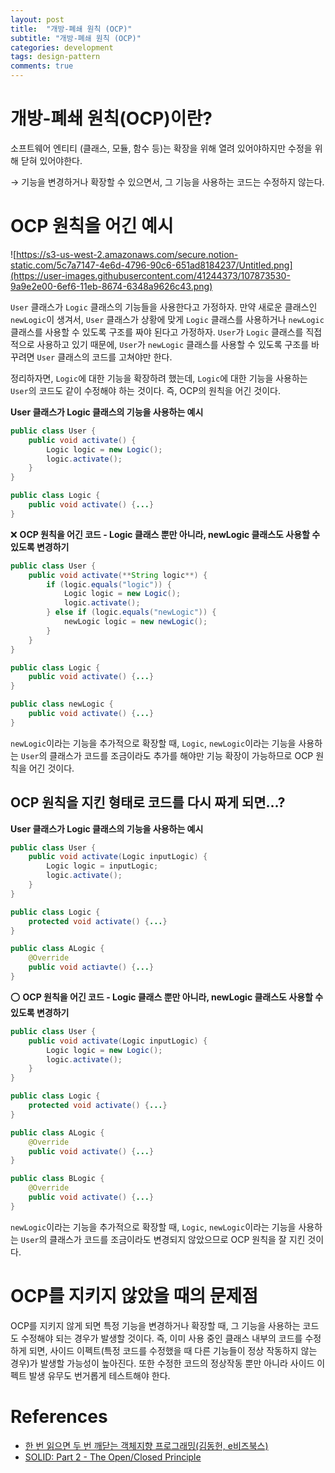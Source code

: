 ```yaml
---
layout: post
title:  "개방-폐쇄 원칙 (OCP)"
subtitle: "개방-폐쇄 원칙 (OCP)"
categories: development
tags: design-pattern
comments: true
---
```


# 개방-폐쇄 원칙(OCP)이란?

소프트웨어 엔티티 (클래스, 모듈, 함수 등)는 확장을 위해 열려 있어야하지만 수정을 위해 닫혀 있어야한다.

→ 기능을 변경하거나 확장할 수 있으면서, 그 기능을 사용하는 코드는 수정하지 않는다. 

# OCP 원칙을 어긴 예시

![https://s3-us-west-2.amazonaws.com/secure.notion-static.com/5c7a7147-4e6d-4796-90c6-651ad8184237/Untitled.png](https://user-images.githubusercontent.com/41244373/107873530-9a9e2e00-6ef6-11eb-8674-6348a9626c43.png)

`User` 클래스가 `Logic` 클래스의 기능들을 사용한다고 가정하자. 만약 새로운 클래스인 `newLogic`이 생겨서, `User` 클래스가 상황에 맞게 `Logic` 클래스를 사용하거나 `newLogic` 클래스를 사용할 수 있도록 구조를 짜야 된다고 가정하자. `User`가 `Logic` 클래스를 직접적으로 사용하고 있기 때문에, `User`가 `newLogic` 클래스를 사용할 수 있도록 구조를 바꾸려면 `User` 클래스의 코드를 고쳐야만 한다. 

정리하자면, `Logic`에 대한 기능을 확장하려 했는데, `Logic`에 대한 기능을 사용하는 `User`의 코드도 같이 수정해야 하는 것이다. 즉, OCP의 원칙을 어긴 것이다. 

**User 클래스가 Logic 클래스의 기능을 사용하는 예시**

```java
public class User {
    public void activate() {
        Logic logic = new Logic();
        logic.activate();
    }
}

public class Logic {
    public void activate() {...}
}
```

❌ **OCP 원칙을 어긴 코드 - Logic 클래스 뿐만 아니라, newLogic 클래스도 사용할 수 있도록 변경하기**

```java
public class User {
    public void activate(**String logic**) {
        if (logic.equals("logic")) {
            Logic logic = new Logic();
            logic.activate();
        } else if (logic.equals("newLogic")) {
            newLogic logic = new newLogic();
        }
    }
}

public class Logic {
    public void activate() {...}
}

public class newLogic {
    public void activate() {...}
}
```

`newLogic`이라는 기능을 추가적으로 확장할 때, `Logic`, `newLogic`이라는 기능을 사용하는 `User`의 클래스가 코드를 조금이라도 추가를 해야만 기능 확장이 가능하므로 OCP 원칙을 어긴 것이다. 

## OCP 원칙을 지킨 형태로 코드를 다시 짜게 되면...?

**User 클래스가 Logic 클래스의 기능을 사용하는 예시**

```java
public class User {
    public void activate(Logic inputLogic) {
        Logic logic = inputLogic;
        logic.activate();
    }
}

public class Logic {
    protected void activate() {...}
}

public class ALogic {
    @Override
    public void actiavte() {...}
}
```

⭕️  **OCP 원칙을 어긴 코드 - Logic 클래스 뿐만 아니라, newLogic 클래스도 사용할 수 있도록 변경하기**

```java
public class User {
    public void activate(Logic inputLogic) {
        Logic logic = new Logic();
        logic.activate();
    }
}

public class Logic {
    protected void activate() {...}
}

public class ALogic {
    @Override
    public void activate() {...}
}

public class BLogic {
    @Override
    public void activate() {...}
}
```

`newLogic`이라는 기능을 추가적으로 확장할 때, `Logic`, `newLogic`이라는 기능을 사용하는 `User`의 클래스가 코드를 조금이라도 변경되지 않았으므로 OCP 원칙을 잘 지킨 것이다. 

# OCP를 지키지 않았을 때의 문제점

OCP를 지키지 않게 되면 특정 기능을 변경하거나 확장할 때, 그 기능을 사용하는 코드도 수정해야 되는 경우가 발생할 것이다. 즉, 이미 사용 중인 클래스 내부의 코드를 수정하게 되면, 사이드 이펙트(특정 코드를 수정했을 때 다른 기능들이 정상 작동하지 않는 경우)가 발생할 가능성이 높아진다. 또한 수정한 코드의 정상작동 뿐만 아니라 사이드 이펙트 발생 유무도 번거롭게 테스트해야 한다.

# References

- [한 번 읽으면 두 번 깨닫는 객체지향 프로그래밍(김동헌, e비즈북스)](https://kyobobook.co.kr/product/detailViewKor.laf?ejkGb=KOR&mallGb=KOR&barcode=9791157831357&orderClick=LAH&Kc=)
- [SOLID: Part 2 - The Open/Closed Principle](https://code.tutsplus.com/tutorials/solid-part-2-the-openclosed-principle--net-36600)